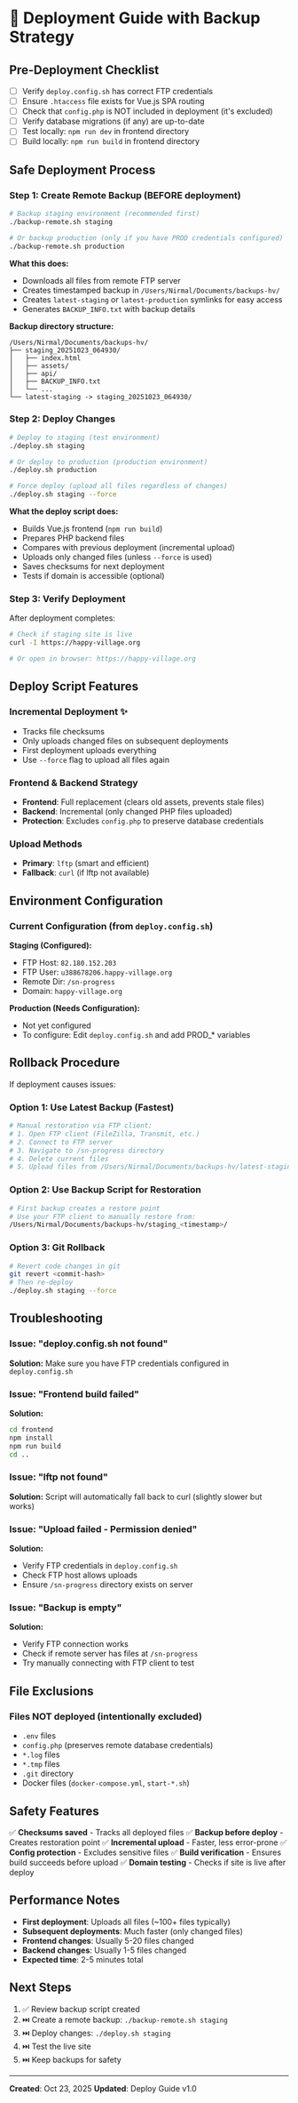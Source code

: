 # 🚀 Deployment Guide with Backup Strategy

## Pre-Deployment Checklist

- [ ] Verify `deploy.config.sh` has correct FTP credentials
- [ ] Ensure `.htaccess` file exists for Vue.js SPA routing
- [ ] Check that `config.php` is NOT included in deployment (it's excluded)
- [ ] Verify database migrations (if any) are up-to-date
- [ ] Test locally: `npm run dev` in frontend directory
- [ ] Build locally: `npm run build` in frontend directory

## Safe Deployment Process

### Step 1: Create Remote Backup (BEFORE deployment)

```bash
# Backup staging environment (recommended first)
./backup-remote.sh staging

# Or backup production (only if you have PROD credentials configured)
./backup-remote.sh production
```

**What this does:**
- Downloads all files from remote FTP server
- Creates timestamped backup in `/Users/Nirmal/Documents/backups-hv/`
- Creates `latest-staging` or `latest-production` symlinks for easy access
- Generates `BACKUP_INFO.txt` with backup details

**Backup directory structure:**
```
/Users/Nirmal/Documents/backups-hv/
├── staging_20251023_064930/
│   ├── index.html
│   ├── assets/
│   ├── api/
│   ├── BACKUP_INFO.txt
│   └── ...
└── latest-staging -> staging_20251023_064930/
```

### Step 2: Deploy Changes

```bash
# Deploy to staging (test environment)
./deploy.sh staging

# Or deploy to production (production environment)
./deploy.sh production

# Force deploy (upload all files regardless of changes)
./deploy.sh staging --force
```

**What the deploy script does:**
- Builds Vue.js frontend (`npm run build`)
- Prepares PHP backend files
- Compares with previous deployment (incremental upload)
- Uploads only changed files (unless `--force` is used)
- Saves checksums for next deployment
- Tests if domain is accessible (optional)

### Step 3: Verify Deployment

After deployment completes:

```bash
# Check if staging site is live
curl -I https://happy-village.org

# Or open in browser: https://happy-village.org
```

## Deploy Script Features

### Incremental Deployment ✨
- Tracks file checksums
- Only uploads changed files on subsequent deployments
- First deployment uploads everything
- Use `--force` flag to upload all files again

### Frontend & Backend Strategy
- **Frontend**: Full replacement (clears old assets, prevents stale files)
- **Backend**: Incremental (only changed PHP files uploaded)
- **Protection**: Excludes `config.php` to preserve database credentials

### Upload Methods
- **Primary**: `lftp` (smart and efficient)
- **Fallback**: `curl` (if lftp not available)

## Environment Configuration

### Current Configuration (from `deploy.config.sh`)

**Staging (Configured):**
- FTP Host: `82.180.152.203`
- FTP User: `u388678206.happy-village.org`
- Remote Dir: `/sn-progress`
- Domain: `happy-village.org`

**Production (Needs Configuration):**
- Not yet configured
- To configure: Edit `deploy.config.sh` and add PROD_* variables

## Rollback Procedure

If deployment causes issues:

### Option 1: Use Latest Backup (Fastest)
```bash
# Manual restoration via FTP client:
# 1. Open FTP client (FileZilla, Transmit, etc.)
# 2. Connect to FTP server
# 3. Navigate to /sn-progress directory
# 4. Delete current files
# 5. Upload files from /Users/Nirmal/Documents/backups-hv/latest-staging/
```

### Option 2: Use Backup Script for Restoration
```bash
# First backup creates a restore point
# Use your FTP client to manually restore from:
/Users/Nirmal/Documents/backups-hv/staging_<timestamp>/
```

### Option 3: Git Rollback
```bash
# Revert code changes in git
git revert <commit-hash>
# Then re-deploy
./deploy.sh staging --force
```

## Troubleshooting

### Issue: "deploy.config.sh not found"
**Solution:** Make sure you have FTP credentials configured in `deploy.config.sh`

### Issue: "Frontend build failed"
**Solution:**
```bash
cd frontend
npm install
npm run build
cd ..
```

### Issue: "lftp not found"
**Solution:** Script will automatically fall back to curl (slightly slower but works)

### Issue: "Upload failed - Permission denied"
**Solution:**
- Verify FTP credentials in `deploy.config.sh`
- Check FTP host allows uploads
- Ensure `/sn-progress` directory exists on server

### Issue: "Backup is empty"
**Solution:**
- Verify FTP connection works
- Check if remote server has files at `/sn-progress`
- Try manually connecting with FTP client to test

## File Exclusions

### Files NOT deployed (intentionally excluded)
- `.env` files
- `config.php` (preserves remote database credentials)
- `*.log` files
- `*.tmp` files
- `.git` directory
- Docker files (`docker-compose.yml`, `start-*.sh`)

## Safety Features

✅ **Checksums saved** - Tracks all deployed files
✅ **Backup before deploy** - Creates restoration point
✅ **Incremental upload** - Faster, less error-prone
✅ **Config protection** - Excludes sensitive files
✅ **Build verification** - Ensures build succeeds before upload
✅ **Domain testing** - Checks if site is live after deploy

## Performance Notes

- **First deployment**: Uploads all files (~100+ files typically)
- **Subsequent deployments**: Much faster (only changed files)
- **Frontend changes**: Usually 5-20 files changed
- **Backend changes**: Usually 1-5 files changed
- **Expected time**: 2-5 minutes total

## Next Steps

1. ✅ Review backup script created
2. ⏭️ Create a remote backup: `./backup-remote.sh staging`
3. ⏭️ Deploy changes: `./deploy.sh staging`
4. ⏭️ Test the live site
5. ⏭️ Keep backups for safety

---

**Created**: Oct 23, 2025
**Updated**: Deploy Guide v1.0
